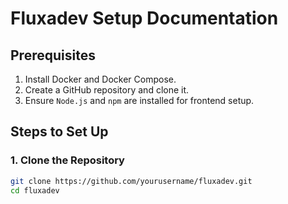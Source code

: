 # Fluxadev Setup Documentation

## Prerequisites
1. Install Docker and Docker Compose.
2. Create a GitHub repository and clone it.
3. Ensure `Node.js` and `npm` are installed for frontend setup.

## Steps to Set Up
### 1. Clone the Repository
```bash
git clone https://github.com/yourusername/fluxadev.git
cd fluxadev
